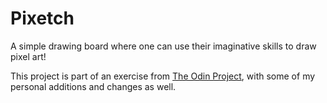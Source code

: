 # Pixetch
A simple drawing board where one can use their imaginative skills to draw pixel art!

This project is part of an exercise from [The Odin Project](https://www.theodinproject.com/lessons/foundations-etch-a-sketch), with some of my personal additions and changes as well.